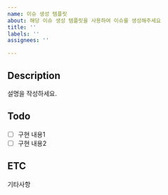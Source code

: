 ```yaml
---
name: 이슈 생성 템플릿
about: 해당 이슈 생성 템플릿을 사용하여 이슈를 생성해주세요
title: ''
labels: ''
assignees: ''

---
```


## Description
설명을 작성하세요.

## Todo
- [ ] 구현 내용1
- [ ] 구현 내용2

## ETC
기타사항
